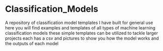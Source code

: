 # Classification_Models
A repository of classification model templates I have built for general use
here you will find examples and templates of all types of machine learning classification models 
these simple templates can be utilized to tackle larger projects
each has a csv and pictures to show you how the model works and the outputs of each model
